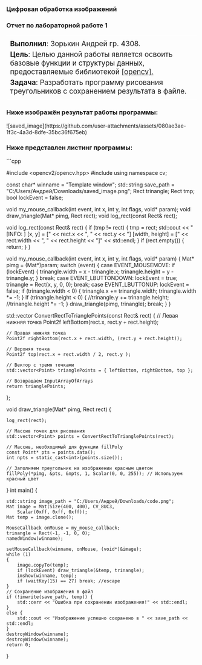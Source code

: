 ### Цифровая обработка изображений
### Отчет по лабораторной работе **1** 

<div style="display: flex; flex-direction: column; gap: 5px; font-size: 14pt; border-top: 1px solid #fff; border-bottom: 1px solid #fff; padding: 10px">
<div><b>Выполнил</b>: Зорькин Андрей гр. 4308.</div>
<div><b>Цель</b>: Целью данной работы является освоить базовые функции и структуры данных, предоставляемые библиотекой <a href="https://docs.opencv.org/4.x/index.html">[opencv]. </a></div>
<div><b>Задача</b>: Разработать программу рисования треугольников с сохранением результата в файле. </div>
</div>

<h3>Ниже изображён результат работы программы: </h3>
![saved_image](https://github.com/user-attachments/assets/080ae3ae-1f3c-4a3d-8dfe-35bc36f675eb)

<h3>Ниже представлен листинг программы: </h3>
```cpp

#include <opencv2/opencv.hpp>
#include <iostream>
using namespace cv;

const char* winname = "Template window";
std::string save_path = "C:/Users/Андрей/Downloads/saved_image.png";
Rect trinangle;
Rect tmp;
bool lockEvent = false;

void my_mouse_callback(int event, int x, int y, int flags, void* param);
void draw_triangle(Mat* pimg, Rect rect);
void log_rect(const Rect& rect);

void log_rect(const Rect& rect) {
    if (tmp != rect) {
        tmp = rect;
        std::cout << "[INFO:        ] [x, y] = ["
            << rect.x << ", " << rect.y <<
            "] [width, height] = ["
            << rect.width << ", " << rect.height << "]" << std::endl;
    }
    if (rect.empty()) {
        return;
    }
}

void my_mouse_callback(int event, int x, int y, int flags, void* param)
{
    Mat* pimg = (Mat*)param;
    switch (event)
    {
    case EVENT_MOUSEMOVE:
        if (lockEvent)
        {
            trinangle.width = x - trinangle.x;
            trinangle.height = y - trinangle.y;
        }
        break;
    case EVENT_LBUTTONDOWN:
        lockEvent = true;
        trinangle = Rect(x, y, 0, 0);
        break;
    case EVENT_LBUTTONUP:
        lockEvent = false;
        if (trinangle.width < 0)
        {
            trinangle.x += trinangle.width;
            trinangle.width *= -1;
        }
        if (trinangle.height < 0)
        {
            //trinangle.y += trinangle.height;
            //trinangle.height *= -1;
        }
        draw_triangle(pimg, trinangle);
        break;
    }
}

std::vector<Point> ConvertRectToTrianglePoints(const Rect& rect) {
    // Левая нижняя точка
    Point2f leftBottom(rect.x, rect.y + rect.height);

    // Правая нижняя точка
    Point2f rightBottom(rect.x + rect.width, (rect.y + rect.height));

    // Верхняя точка
    Point2f top(rect.x + rect.width / 2, rect.y );

    // Вектор с тремя точками
    std::vector<Point> trianglePoints = { leftBottom, rightBottom, top };

    // Возвращаем InputArrayOfArrays
    return trianglePoints;
};

void draw_triangle(Mat* pimg, Rect rect) {
    
    log_rect(rect);

    // Массив точек для рисования
    std::vector<Point> points = ConvertRectToTrianglePoints(rect);

    // Массив, необходимый для функции fillPoly
    const Point* pts = points.data();
    int npts = static_cast<int>(points.size());

    // Заполняем треугольник на изображении красным цветом
    fillPoly(*pimg, &pts, &npts, 1, Scalar(0, 0, 255)); // Используем красный цвет
}
int main()
{
    
    std::string image_path = "C:/Users/Андрей/Downloads/code.png";
    Mat image = Mat(Size(400, 400), CV_8UC3,
        Scalar(0xff, 0xff, 0xff));
    Mat temp = image.clone();

    MouseCallback onMouse = my_mouse_callback;
    trinangle = Rect(-1, -1, 0, 0);
    namedWindow(winname);

    setMouseCallback(winname, onMouse, (void*)&image);
    while (1)
    {
        image.copyTo(temp);
        if (lockEvent) draw_triangle(&temp, trinangle);
        imshow(winname, temp);
        if (waitKey(15) == 27) break; //escape
    }
    // Сохранение изображения в файл
	if (!imwrite(save_path, temp)) {
	    std::cerr << "Ошибка при сохранении изображения!" << std::endl;
	}
	else {
	    std::cout << "Изображение успешно сохранено в " << save_path << std::endl;
	}
	destroyWindow(winname);
    destroyWindow(winname);
    return 0;
}
```

